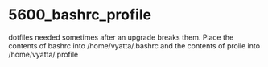 # 5600_bashrc_profile

dotfiles needed sometimes after an upgrade breaks them. Place the contents of bashrc into /home/vyatta/.bashrc and the contents of proile into /home/vyatta/.profile
